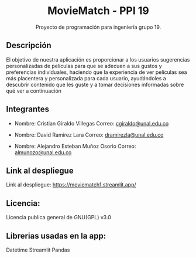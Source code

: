 <h1 align="center">MovieMatch - PPI 19</h1>
<p align="center">Proyecto de programación para ingeniería grupo 19.</p>

## Descripción

El objetivo de nuestra aplicación es proporcionar a los usuarios sugerencias personalizadas de películas 
para que se adecuen a sus gustos y preferencias individuales, haciendo que la experiencia de ver películas 
sea más placentera y personalizada para cada usuario, ayudándoles a descubrir contenido que les guste y a 
tomar decisiones informadas sobre qué ver a continuación

## Integrantes

- Nombre: Cristian Giraldo Villegas
Correo: cgiraldo@unal.edu.co

- Nombre: David Ramirez Lara
Correo: dramirezla@unal.edu.co

- Nombre: Alejandro Esteban Muñoz Osorio
Correo: almunozo@unal.edu.co

## Link al despliegue

Link al despliegue: https://moviematch1.streamlit.app/

## Licencia:

Licencia publica general de GNU(GPL) v3.0

## Librerias usadas en la app:

Datetime
Streamlit
Pandas
